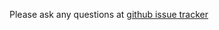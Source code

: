 Please ask any questions at [github issue tracker](https://github.com/greenbird/p360-contact-manager/issues/new)
